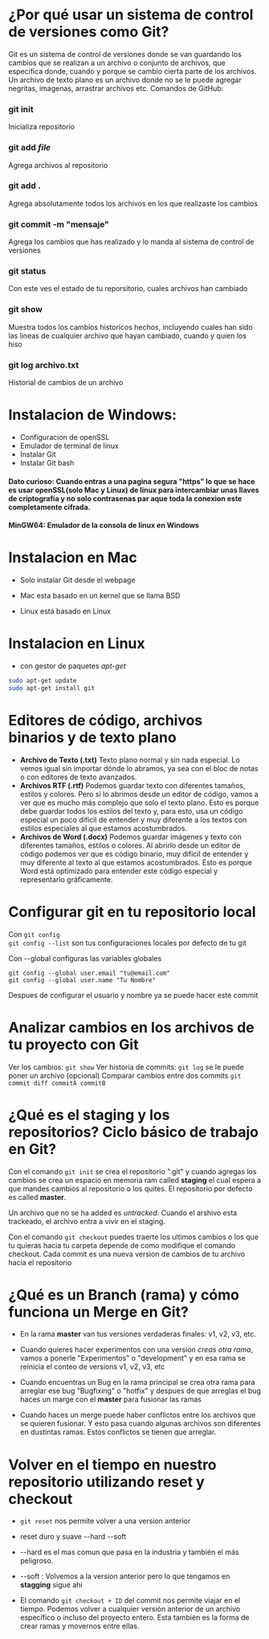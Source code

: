 # ¿Por qué usar un sistema de control de versiones como Git?

Git es un sistema de control de versiones donde se van guardando los cambios que se realizan a un archivo o conjunto de archivos, que especifica donde, cuando y porque se cambio cierta parte de los archivos. Un archivo de texto plano es un archivo donde no se le puede agregar negritas, imagenas, arrastrar archivos etc. Comandos de GitHub:

### git init
Inicializa repositorio

### git add *file*
Agrega archivos al repositorio

### git add .
Agrega absolutamente todos los archivos en los que realizaste los cambios

### git commit -m "mensaje"
Agrega los cambios que has realizado y lo manda al sistema de control de versiones

### git status
Con este ves el estado de tu reporsitorio, cuales archivos han cambiado

### git show
Muestra todos los cambios historicos hechos, incluyendo cuales han sido las lineas de cualquier archivo que hayan cambiado, cuando y quien los hiso

### git log archivo.txt
Historial de cambios de un archivo


# Instalacion de Windows:
* Configuracion de openSSL
* Emulador de terminal de linux
* Instalar Git
* Instalar Git bash

#### Dato curioso: Cuando entras a una pagina segura "https" lo que se hace es usar openSSL(solo Mac y Linux) de linux para intercambiar unas llaves de criptografia y no solo contrasenas par aque toda la conexion este completamente cifrada.

#### MinGW64: Emulador de la consola de linux en Windows

# Instalacion en Mac

* Solo instalar Git desde el webpage

* Mac esta basado en un kernel que se llama BSD
* Linux está basado en Linux


# Instalacion en Linux

* con gestor de paquetes *apt-get*
```bash
sudo apt-get update
sudo apt-get install git
```

# Editores de código, archivos binarios y de texto plano
* **Archivo de Texto (.txt)**  Texto plano normal y sin nada especial. Lo vemos igual sin importar dónde lo abramos, ya sea con el bloc de notas o con editores de texto avanzados.
* **Archivos RTF (.rtf)** Podemos guardar texto con diferentes tamaños, estilos y colores. Pero si lo abrimos desde un editor de código, vamos a ver que es mucho más complejo que solo el texto plano. Esto es porque debe guardar todos los estilos del texto y, para esto, usa un código especial un poco difícil de entender y muy diferente a los textos con estilos especiales al que estamos acostumbrados.
* **Archivos de Word (.docx)** Podemos guardar imágenes y texto con diferentes tamaños, estilos o colores. Al abrirlo desde un editor de código podemos ver que es código binario, muy difícil de entender y muy diferente al texto al que estamos acostumbrados. Esto es porque Word está optimizado para entender este código especial y representarlo gráficamente.


# Configurar git en tu repositorio local

Con ```git config```  
```git config --list``` son tus configuraciones locales por defecto de tu git

Con --global configuras las variables globales
```
git config --global user.email "tu@email.com"
git config --global user.name "Tu Nombre"
```

Despues de configurar el usuario y nombre ya se puede hacer este commit


# Analizar cambios en los archivos de tu proyecto con Git

Ver los cambios: ```git show``` 
Ver historia de commits: ```git log``` se le puede poner un archivo (opcional)
Comparar cambios entre dos commits ```git commit diff commitA commitB```


# ¿Qué es el staging y los repositorios? Ciclo básico de trabajo en Git?

Con el comando ```git init``` se crea el repositorio ".git" y cuando agregas los cambios se crea un espacio en memoria ram called **staging** el cual espera a que mandes cambios al repositorio o los quites. El repositorio por defecto es called **master**.

Un archivo que no se ha added es *untracked*. Cuando el arshivo esta trackeado, el archivo entra a vivir en el staging.


Con el comando ```git checkout``` puedes  traerte los ultimos cambios o los que tu quieras hacia tu carpeta depende de como modifique el comando checkout. Cada commit es una nueva version de cambios de tu archivo hacia el repositorio


# ¿Qué es un Branch (rama) y cómo funciona un Merge en Git?

* En la rama **master** van tus versiones verdaderas finales: v1, v2, v3, etc.

* Cuando quieres hacer experimentos con una version *creas otra rama*, vamos a ponerle "Experimentos" o "development" y en esa rama se reinicia el conteo de versions v1, v2, v3, etc


* Cuando encuentras un Bug en la rama principal se crea otra rama para arreglar ese bug "Bugfixing" o "hotfix" y despues de que arreglas el bug haces un marge con el **master** para fusionar las ramas

* Cuando haces un merge puede haber conflictos entre los archivos que se quieren fusionar. Y esto pasa cuando algunas archivos son diferentes en dustintas ramas. Estos conflictos se tienen que arreglar.

# Volver en el tiempo en nuestro repositorio utilizando reset y checkout


* ```git reset``` nos permite volver a una version anterior
* reset duro y suave --hard --soft
* --hard es el mas comun que pasa en la industria y también el más peligroso.
* --soft : Volvemos a la version anterior pero lo que tengamos en **stagging** sigue ahí

* El comando ```git checkout + ID``` del commit nos permite viajar en el tiempo. Podemos volver a cualquier versión anterior de un archivo específico o incluso del proyecto entero. Esta también es la forma de crear ramas y movernos entre ellas.
